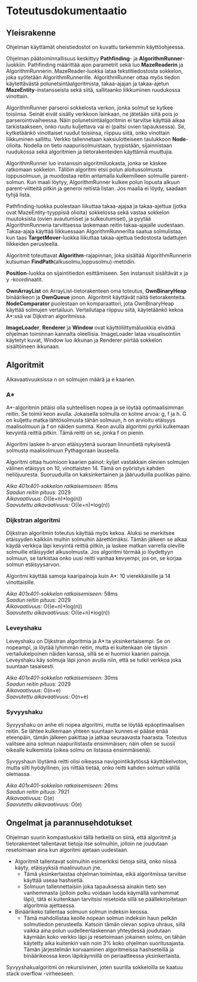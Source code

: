 # Toteutusdokumentaatio

## Yleisrakenne

Ohjelman käyttämät oheistiedostot on kuvattu tarkemmin käyttöohjeessa.

Ohjelman päätoiminnallisuus keskittyy **Pathfinding**- ja **AlgorithmRunner**-luokkiin. Pathfinding määrittää ajon parametrit sekä luo **MazeReaderin** ja AlgorithmRunnerin. MazeReader-luokka lataa tekstitiedostosta sokkelon, joka syötetään AlgorithmRunnerille. AlgorithmRunner ottaa myös tiedon käytettävästä polunetsintäalgoritmista, takaa-ajajan ja takaa-ajetun **MazeEntity**-instansseista sekä siitä, sallitaanko liikkuminen ruudukossa vinottain.

AlgorithmRunner parseroi sokkelosta verkon, jonka solmut se kytkee toisiinsa. Seinät eivät sisälly verkkoon lainkaan, ne jätetään siitä pois jo parserointivaiheessa. Näin polunetsintäalgoritmin ei tarvitse käyttää aikaa tarkistaakseen, onko ruutu kuljettava vai ei (paitsi ovien tapauksessa). Se, kytketäänkö vinottaiset ruudut toisiinsa, riippuu siitä, onko vinottain liikkuminen sallittu. Verkko tallennetaan kaksiulotteiseen taulukkoon **Node**-olioita. Nodella on tieto naapurisolmuistaan, tyypistään, sijainnistaan ruudukossa sekä algoritmien ja tietorakenteiden käyttämiä muuttujia.

AlgorithmRunner luo instanssin algoritmiluokasta, jonka se käskee ratkomaan sokkelon. Tällöin algoritmi etsii polun aloitussolmusta loppusolmuun, ja muodostaa reitin antamalla kulkemilleen solmuille parent-solmun. Kun maali löytyy, AlgorithmRunner kulkee polun lopusta alkuun parent-viitteitä pitkin ja generoi reitistä listan. Jos maalia ei löydy, saadaan tyhjä lista.

Pathfinding-luokka puolestaan liikuttaa takaa-ajajaa ja takaa-ajettua (jotka ovat MazeEntity-tyyppisiä olioita) sokkelossa sekä vastaa sokkelon muutoksista (ovien avautumiset ja sulkeutumiset), ja pyytää AlgorithmRunneria tarvittaessa laskemaan reitin takaa-ajajalle uudestaan. Takaa-ajaja käyttää liikkuessaan AlgorithmRunnerilta saatua solmulistaa, kun taas **TargetMover**-luokka liikuttaa takaa-ajettua tiedostosta ladattujen liikkeiden perusteella.

Algoritmit toteuttavat **Algorithm**-rajapinnan, joka sisältää AlgorithmRunnerin kutsuman **FindPath**(alkusolmu,loppusolmu)-metodin.

**Position**-luokka on sijaintitiedon esittämiseen. Sen instanssit sisältävät x ja y -koordinaatit.

**OwnArrayList** on ArrayList-tietorakenteen oma toteutus, **OwnBinaryHeap** binäärikeon ja **OwnQueue** jonon. Algoritmit käyttävät näitä tietorakenteita. **NodeComparator** puolestaan on komparaattori, jota OwnBinaryHeap käyttää solmujen vertailuun. Vertailutapa riippuu siitä, käytetäänkö kekoa A*:ssä vai Dijkstran algoritmissa.

**ImageLoader**, **Renderer** ja **Window** ovat käyttöliittymäluokkia eivätkä ohjelman toiminnan kannalta oleellisia. ImageLoader lataa visualisointiin käytetyt kuvat, Window luo ikkunan ja Renderer piirtää sokkelon sisältöineen ikkunaan.

## Algoritmit

Aikavaativuuksissa n on solmujen määrä ja e kaarien.

### A*

A*-algoritmin pitäisi olla suhteellisen nopea ja se löytää optimaalisimman reitin. Se toimii keon avulla. Jokaisella solmulla on kolme arvoa: g, f ja h. G on kuljettu matka lähtösolmusta tähän solmuun, h on arvioitu etäisyys maalisolmuun ja f on näiden summa. Keon avulla algoritmi pyrkii kulkemaan kevyintä reittiä pitkin. Tämä reitti on se, jonka f on pienin.

Algoritmi laskee h-arvon etäisyytenä suoraan linnuntietä nykyisestä solmusta maalisolmuun Pythagoraan lauseella.

Algoritmi ottaa huomioon kaarien painot: kyljet vastakkain olevien solmujen välinen etäisyys on 10, vinottaisten 14. Tämä on pyöristys kahden neliöjuuresta. Suoruuduilla on kaksinkertainen ja jääruuduilla puolikas paino.

*Aika 401x401-sokkelon ratkaisemiseen:* 85ms<br />
*Saadun reitin pituus:* 2029<br />
*Aikavaativuus:* O((e+n)*log(n))<br />
*Saavutettu aikavaativuus:* O((e+n)*log(n))<br />

### Dijkstran algoritmi

Dijkstran algoritmin toteutus käyttää myös kekoa. Aluksi se merkitsee etäisyyden kaikkiin muihin solmuihin äärettömäksi. Tämän jälkeen se alkaa käydä verkkoa läpi kevyintä reittiä pitkin, ja laskee matkan varrella oleville solmuille etäisyydet alkusolmusta. Jos algoritmi törmää jo löydettyyn solmuun, se tarkistaa onko uusi reitti vanhaa kevyempi; jos on, se korjaa solmun etäisyysarvon.

Algoritmi käyttää samoja kaaripainoja kuin A*: 10 vierekkäisille ja 14 vinottaisille.

*Aika 401x401-sokkelon ratkaisemiseen:* 58ms<br />
*Saadun reitin pituus:* 2029<br />
*Aikavaativuus:* O((e+n)*log(n))<br />
*Saavutettu aikavaativuus:* O((e+n)*log(n))<br />

### Leveyshaku

Leveyshaku on Dijkstran algoritmia ja A*:ta yksinkertaisempi. Se on nopeampi, ja löytää lyhimmän reitin, mutta ei kuitenkaan ole täysin vertailukelpoinen näiden kanssa, sillä se ei huomioi kaarien painoja. Leveyshaku käy solmuja läpi jonon avulla niin, että se tutkii verkkoa joka suuntaan tasaisesti.

*Aika 401x401-sokkelon ratkaisemiseen:* 30ms<br />
*Saadun reitin pituus:* 2029<br />
*Aikavaativuus:* O(n+e)<br />
*Saavutettu aikavaativuus:* O(n+e)<br />

### Syvyyshaku

Syvyyshaku on anhe eli nopea algoritmi, mutta se löytää epäoptimaalisen reitin. Se lähtee kulkemaan yhteen suuntaan kunnes ei pääse enää eteenpäin, tämän jälkeen pakittaa ja jatkaa seuraavasta haarasta. Toteutus valitsee aina solmun naapurilistasta ensimmäisen; näin ollen se suosii oikealle kulkemista (oikea solmu on listassa ensimmäisenä).

Syvyyshaun löytämä reitti olisi oikeassa navigointikäytössä käyttökelvoton, mutta silti hyödyllinen, jos riittää tietää, onko reitti kahden solmun välillä olemassa.

*Aika 401x401-sokkelon ratkaisemiseen:* 26ms<br />
*Saadun reitin pituus:* 7921<br />
*Aikavaativuus:* O(e)<br />
*Saavutettu aikavaativuus:* O(e)<br />

## Ongelmat ja parannusehdotukset

Ohjelman suurin kompastuskivi tällä hetkellä on siinä, että algoritmit ja tietorakenteet tallentavat tietoja itse solmuihin, jolloin ne joudutaan resetoimaan aina kun algoritmi ajetaan uudestaan.
* Algoritmit tallentavat solmuihin esimerkiksi tietoja siitä, onko niissä käyty, etäisyyksiä maaliruutuun jne.
  * Tämä yksinkertaistaa ohjelman toimintaa, eikä algoritmissa tarvitse käyttää useaa hashsetiä.
  * Solmuun tallennettaisiin joka tapauksessa ainakin tieto sen vanhemmasta (jolloin polku voidaan luoda käymällä vanhemmat läpi), tätä ei kuitenkaan tarvitsisi resetoida sillä se päällekirjoitetaan algoritmia ajettaessa.
* Binäärikeko tallentaa solmuun solmun indeksin keossa.
  * Tämä mahdollistaa keolle nopean solmun indeksin haun pelkän solmutiedon perusteella.
Katsoin tämän olevan sopiva uhraus, sillä vaikka aina polun uudelleenlaskennan yhteydessä joudutaan käymään koko verkko läpi ja resetoimaan jokainen solmu, on tähän käytetty aika kuitenkin vain noin 3% koko ohjelman suoritusajasta. Tämän järjestelmän korvaaminen algoritmeissa hashseteillä ja binäärikeossa keon läpikäynnillä on periaatteessa yksinkertaista.

Syvyyshakualgoritmi on rekursiivinen, joten suurilla sokkeloilla se kaatuu stack overflow -virheeseen.
